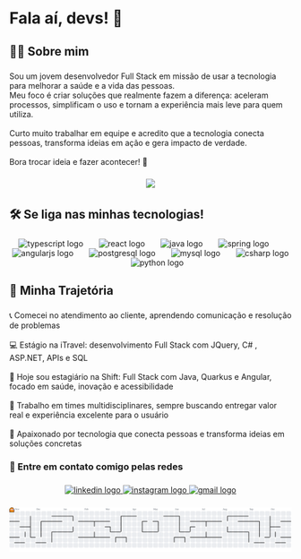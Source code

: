 <h1 align="left">Fala aí, devs! 👋</h1>

###

<h2 align="left">🙋‍♂️ Sobre mim</h2>

###

<p align="left">Sou um jovem desenvolvedor Full Stack em missão de usar a tecnologia para melhorar a saúde e a vida das pessoas.<br>Meu foco é criar soluções que realmente fazem a diferença: aceleram processos, simplificam o uso e tornam a experiência mais leve para quem utiliza.<br><br>Curto muito trabalhar em equipe e acredito que a tecnologia conecta pessoas, transforma ideias em ação e gera impacto de verdade.<br><br>Bora trocar ideia e fazer acontecer! 🚀</p>

###

<div align="center">
  <img height="200" src="https://media.giphy.com/media/v1.Y2lkPTc5MGI3NjExODQzM2ljOWhrNTU0N2thMW44azU1ZmZoa3ptM2JldG83cDVlY3VycyZlcD12MV9naWZzX3NlYXJjaCZjdD1n/VbnUQpnihPSIgIXuZv/giphy.gif"  />
</div>

###

<h2 align="left">🛠️ Se liga nas minhas tecnologias!</h2>

###

<div align="center">
  <img src="https://cdn.jsdelivr.net/gh/devicons/devicon/icons/typescript/typescript-original.svg" height="40" alt="typescript logo"  />
  <img width="20" />
  <img src="https://cdn.jsdelivr.net/gh/devicons/devicon/icons/react/react-original.svg" height="40" alt="react logo"  />
  <img width="20" />
  <img src="https://cdn.jsdelivr.net/gh/devicons/devicon/icons/java/java-original.svg" height="40" alt="java logo"  />
  <img width="20" />
  <img src="https://cdn.jsdelivr.net/gh/devicons/devicon/icons/spring/spring-original.svg" height="40" alt="spring logo"  />
  <img width="20" />
  <img src="https://cdn.jsdelivr.net/gh/devicons/devicon/icons/angularjs/angularjs-original.svg" height="40" alt="angularjs logo"  />
  <img width="20" />
  <img src="https://cdn.jsdelivr.net/gh/devicons/devicon/icons/postgresql/postgresql-original.svg" height="40" alt="postgresql logo"  />
  <img width="20" />
  <img src="https://cdn.jsdelivr.net/gh/devicons/devicon/icons/mysql/mysql-original.svg" height="40" alt="mysql logo"  />
  <img width="20" />
  <img src="https://cdn.jsdelivr.net/gh/devicons/devicon/icons/csharp/csharp-original.svg" height="40" alt="csharp logo"  />
  <img width="20" />
  <img src="https://cdn.jsdelivr.net/gh/devicons/devicon/icons/python/python-original.svg" height="40" alt="python logo"  />
</div>

###

<h2 align="left">🚀 Minha Trajetória</h2>

###

<p align="left">📞 Comecei no atendimento ao cliente, aprendendo comunicação e resolução de problemas<br><br>💻 Estágio na iTravel: desenvolvimento Full Stack com JQuery, C# , ASP.NET, APIs e SQL<br><br>🔄 Hoje sou estagiário na Shift: Full Stack com Java, Quarkus e Angular, focado em saúde, inovação e acessibilidade<br><br>🤝 Trabalho em times multidisciplinares, sempre buscando entregar valor real e experiência excelente para o usuário<br><br>🌱 Apaixonado por tecnologia que conecta pessoas e transforma ideias em soluções concretas</p>

###

<h3 align="left">📲 Entre em contato comigo pelas redes</h3>

###

<div align="center">
  <a href="https://www.linkedin.com/in/artur-trombim/" target="_blank">
    <img src="https://raw.githubusercontent.com/maurodesouza/profile-readme-generator/master/src/assets/icons/social/linkedin/default.svg" width="60" height="40" alt="linkedin logo"  />
  </a>
  <a href="https://www.instagram.com/artur_trombim/" target="_blank">
    <img src="https://raw.githubusercontent.com/maurodesouza/profile-readme-generator/master/src/assets/icons/social/instagram/default.svg" width="60" height="40" alt="instagram logo"  />
  </a>
  <a href="mailto:arturtrombim.dev@gmail.com" target="_blank">
    <img src="https://raw.githubusercontent.com/maurodesouza/profile-readme-generator/master/src/assets/icons/social/gmail/default.svg" width="60" height="40" alt="gmail logo"  />
  </a>
</div>

###

<picture>
  <source media="(prefers-color-scheme: dark)" srcset="https://raw.githubusercontent.com/Tuizim/Tuizim/output/pacman-contribution-graph-dark.svg">
  <source media="(prefers-color-scheme: light)" srcset="https://raw.githubusercontent.com/Tuizim/Tuizim/output/pacman-contribution-graph.svg">
  <img alt="pacman contribution graph" src="https://raw.githubusercontent.com/Tuizim/Tuizim/output/pacman-contribution-graph.svg">
</picture>

###
